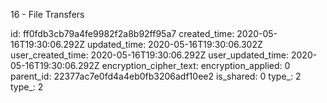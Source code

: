 16 - File Transfers

id: ff0fdb3cb79a4fe9982f2a8b92ff95a7
created_time: 2020-05-16T19:30:06.292Z
updated_time: 2020-05-16T19:30:06.302Z
user_created_time: 2020-05-16T19:30:06.292Z
user_updated_time: 2020-05-16T19:30:06.292Z
encryption_cipher_text: 
encryption_applied: 0
parent_id: 22377ac7e0fd4a4eb0fb3206adf10ee2
is_shared: 0
type_: 2
type_: 2